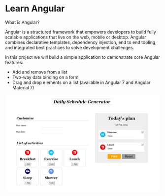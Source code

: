 # Learn Angular

What is Angular?

Angular is a structured framework that empowers developers to build fully scalable applications that live on the web, mobile or desktop. Angular combines declarative templates, dependency injection, end to end tooling, and integrated best practices to solve development challenges.

In this project we will build a simple application to demonstrate core Angular features:

* Add and remove from a list
* Two-way data binding on a form
* Drag and drop elements on a list \(available in Angular 7 and Angular Material 7\)

![Daily Schedule Planner](.gitbook/assets/dailyschedule%20%281%29.JPG)

